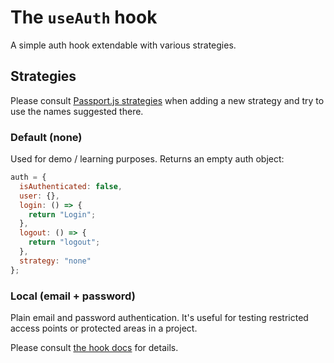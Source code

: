 # The `useAuth` hook

A simple auth hook extendable with various strategies.

## Strategies

Please consult [Passport.js strategies](http://www.passportjs.org/packages/) when adding a new strategy and try to use the names suggested there.

### Default (none)

Used for demo / learning purposes.
Returns an empty auth object:

```js
auth = {
  isAuthenticated: false,
  user: {},
  login: () => {
    return "Login";
  },
  logout: () => {
    return "logout";
  },
  strategy: "none"
};
```

### Local (email + password)

Plain email and password authentication.
It's useful for testing restricted access points or protected areas in a project.

Please consult [the hook docs](./strategies/useAuthStrategyLocal/useAuthStrategyLocal.md) for details.
